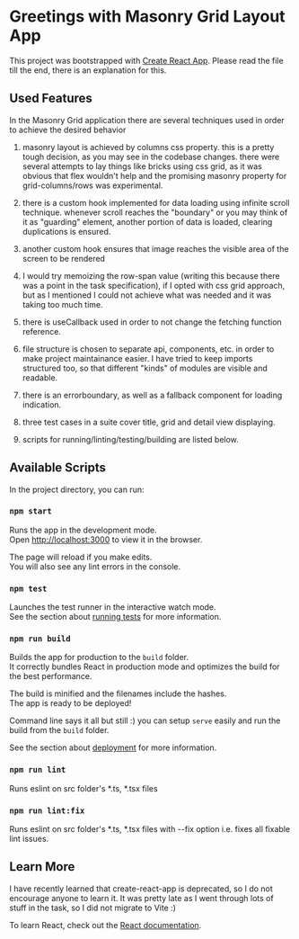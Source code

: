 # Greetings with Masonry Grid Layout App

This project was bootstrapped with [Create React App](https://github.com/facebook/create-react-app).
Please read the file till the end, there is an explanation for this.

## Used Features

In the Masonry Grid application there are several techniques used in order to achieve the desired behavior

1. masonry layout is achieved by columns css property.
this is a pretty tough decision, as you may see in the codebase changes.
there were several attempts to lay things like bricks using css grid,
as it was obvious that flex wouldn't help and the promising masonry property for grid-columns/rows was experimental.

2. there is a custom hook implemented for data loading using infinite scroll technique.
whenever scroll reaches the "boundary" or you may think of it as "guarding" element,
another portion of data is loaded, clearing duplications is ensured.

3. another custom hook ensures that image reaches the visible area of the screen to be rendered

4. I would try memoizing the row-span value (writing this because there was a point in the task specification),
if I opted with css grid approach, but as I mentioned I could not achieve what was needed and it was taking too much time.

5. there is useCallback used in order to not change the fetching function reference.

6. file structure is chosen to separate api, components, etc. in order to make project maintainance easier.
I have tried to keep imports structured too, so that different "kinds" of modules are visible and readable.

7. there is an errorboundary, as well as a fallback component for loading indication.

8. three test cases in a suite cover title, grid and detail view displaying.

9. scripts for running/linting/testing/building are listed below.

## Available Scripts

In the project directory, you can run:

### `npm start`

Runs the app in the development mode.\
Open [http://localhost:3000](http://localhost:3000) to view it in the browser.

The page will reload if you make edits.\
You will also see any lint errors in the console.

### `npm test`

Launches the test runner in the interactive watch mode.\
See the section about [running tests](https://facebook.github.io/create-react-app/docs/running-tests) for more information.

### `npm run build`

Builds the app for production to the `build` folder.\
It correctly bundles React in production mode and optimizes the build for the best performance.

The build is minified and the filenames include the hashes.\
The app is ready to be deployed!

Command line says it all but still :) you can setup `serve` easily and run the build from the `build` folder.

See the section about [deployment](https://facebook.github.io/create-react-app/docs/deployment) for more information.

### `npm run lint`

Runs eslint on src folder's *.ts, *.tsx files

### `npm run lint:fix`

Runs eslint on src folder's *.ts, *.tsx files with --fix option i.e. fixes all fixable lint issues.

## Learn More

I have recently learned that create-react-app is deprecated, so I do not encourage anyone to learn it.
It was pretty late as I went through lots of stuff in the task, so I did not migrate to Vite :)

To learn React, check out the [React documentation](https://reactjs.org/).
